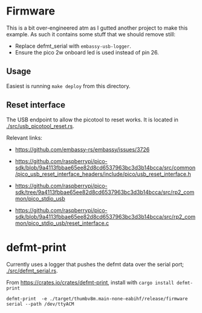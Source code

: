 # Firmware

This is a bit over-engineered atm as I gutted another project to make this example.
As such it contains some stuff that we should remove still:

- Replace defmt_serial with `embassy-usb-logger`.
- Ensure the pico 2w onboard led is used instead of pin 26.


## Usage
Easiest is running `make deploy` from this directory.


## Reset interface

The USB endpoint to allow the picotool to reset works. It is located in [./src/usb_picotool_reset.rs](./src/usb_picotool_reset.rs).

Relevant links:

- https://github.com/embassy-rs/embassy/issues/3726
- https://github.com/raspberrypi/pico-sdk/blob/9a4113fbbae65ee82d8cd6537963bc3d3b14bcca/src/common/pico_usb_reset_interface_headers/include/pico/usb_reset_interface.h
- https://github.com/raspberrypi/pico-sdk/tree/9a4113fbbae65ee82d8cd6537963bc3d3b14bcca/src/rp2_common/pico_stdio_usb

- https://github.com/raspberrypi/pico-sdk/blob/9a4113fbbae65ee82d8cd6537963bc3d3b14bcca/src/rp2_common/pico_stdio_usb/reset_interface.c


# defmt-print

Currently uses a logger that pushes the defmt data over the serial port; [./src/defmt_serial.rs](./src/defmt_serial.rs).

From https://crates.io/crates/defmt-print, install with `cargo install defmt-print`

```
defmt-print  -e ./target/thumbv8m.main-none-eabihf/release/firmware serial --path /dev/ttyACM
```

